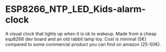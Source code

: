 # ESP8266_NTP_LED_Kids-alarm-clock
A visual clock that lights up when it is ok to wakeup. 
Made from a cheap esp8266 dev board and an old rabbit lamp toy. 
Cost is minimal (5€) compared to some commercial product you can find on amazon (25-50€). 
